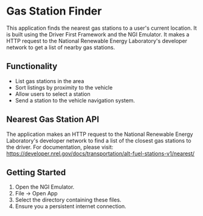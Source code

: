 # Gas Station Finder
This application finds the nearest gas stations to a user's current location. It is built using the Driver First Framework and the NGI Emulator. It makes a HTTP request to the National Renewable Energy Laboratory's developer network to get a list of nearby gas stations.

## Functionality
* List gas stations in the area
* Sort listings by proximity to the vehicle
* Allow users to select a station
* Send a station to the vehicle navigation system.

## Nearest Gas Station API
The application makes an HTTP request to the National Renewable Energy Laboratory's developer network to find a list of the closest gas stations to the driver. For documentation, please visit: https://developer.nrel.gov/docs/transportation/alt-fuel-stations-v1/nearest/

## Getting Started
1. Open the NGI Emulator.
2. File -> Open App
3. Select the directory containing these files.
4. Ensure you a persistent internet connection. 
